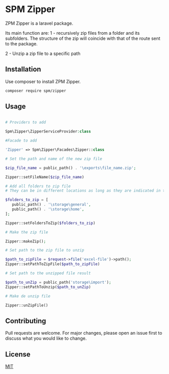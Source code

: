 # SPM Zipper

ZPM Zipper is a laravel package.
 
Its main function are:
 1 -  recursively zip files from a folder and its subfolders. The structure of the zip will coincide with that of the route sent to the package.

 2 - Unzip a zip file to a specific path

## Installation

Use composer to install ZPM Zipper.

```bash
composer require spm/zipper
```

## Usage

```php

# Providers to add

Spm\Zipper\ZipperServiceProvider:class

#Facade to add

'Zipper' => Spm\Zipper\Facades\Zipper::class

# Set the path and name of the new zip file

$zip_file_name = public_path() . '\exports\file_name.zip';

Zipper::setFileName($zip_file_name)

# Add all folders to zip file
# They can be in different locations as long as they are indicated in the array

$folders_to_zip = [
   public_path() . '\storage\general',
   public_path() . '\storage\home',
];

Zipper::setFoldersToZip($folders_to_zip)

# Make the zip file

Zipper::makeZip();

# Set path to the zip file to unzip

$path_to_zipFile = $request->file('excel-file')->path();
Zipper::setPathToZipFile($path_to_zipFile)

# Set path to the unzipped file result

$path_to_unZip = public_path('storage\import');
Zipper::setPathToUnzip($path_to_unZip)

# Make de unzip file

Zipper::unZipFile()
```

## Contributing
Pull requests are welcome. For major changes, please open an issue first to discuss what you would like to change.

## License
[MIT](./LICENSE.md)
